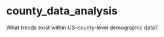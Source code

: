 county_data_analysis
====================

What trends exist within US-county-level demographic data?